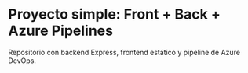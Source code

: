 # Proyecto simple: Front + Back + Azure Pipelines

Repositorio con backend Express, frontend estático y pipeline de Azure DevOps.
